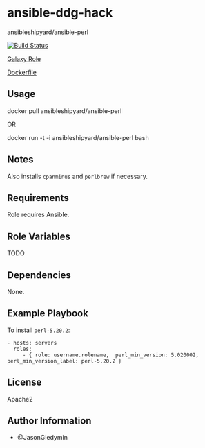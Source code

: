 ansible-ddg-hack
================

ansibleshipyard/ansible-perl

[![Build Status](https://travis-ci.org/AnsibleShipyard/ansible-perl.svg?branch=master)](https://travis-ci.org/AnsibleShipyard/ansible-perl)

[Galaxy Role](https://galaxy.ansible.com/list#/roles/????)

[Dockerfile](https://registry.hub.docker.com/u/ansibleshipyard/ansible-perl/)


Usage
-----

docker pull ansibleshipyard/ansible-perl

OR

docker run -t -i ansibleshipyard/ansible-perl bash


Notes
-----

Also installs `cpanminus` and `perlbrew` if necessary.


Requirements
------------

Role requires Ansible.


Role Variables
--------------

TODO


Dependencies
------------

None.


Example Playbook
----------------

To install `perl-5.20.2`:

    - hosts: servers
      roles:
         - { role: username.rolename,  perl_min_version: 5.020002, perl_min_version_label: perl-5.20.2 }


License
-------

Apache2


Author Information
------------------

- @JasonGiedymin
